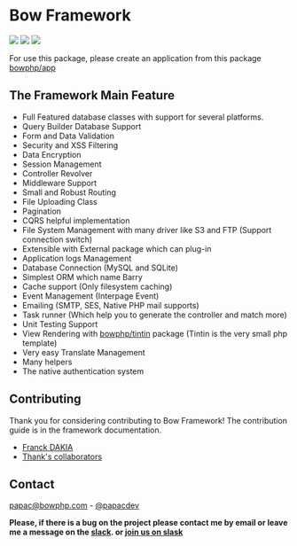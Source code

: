 # Bow Framework

<a href="https://github.com/bowphp/docs" title="docs"><img src="https://img.shields.io/badge/docs-read%20docs-blue.svg?style=flat-square"/></a>
<a href="https://packagist.org/packages/bowphp/framework" title="version"><img src="https://img.shields.io/packagist/v/bowphp/framework.svg?style=flat-square"/></a>
<a href="https://github.com/bowphp/framework/blob/master/LICENSE" title="license"><img src="https://img.shields.io/github/license/mashape/apistatus.svg?style=flat-square"/></a>

For use this package, please create an application from this package [bowphp/app](https://github.com/bowphp/app)

## The Framework Main Feature

- Full Featured database classes with support for several platforms.
- Query Builder Database Support
- Form and Data Validation
- Security and XSS Filtering
- Data Encryption
- Session Management
- Controller Revolver
- Middleware Support
- Small and Robust Routing
- File Uploading Class
- Pagination
- CQRS helpful implementation
- File System Management with many driver like S3 and FTP (Support connection switch)
- Extensible with External package which can plug-in
- Application logs Management
- Database Connection (MySQL and SQLite)
- Simplest ORM which name Barry
- Cache support (Only filesystem caching)
- Event Management (Interpage Event)
- Emailing (SMTP, SES, Native PHP mail supports)
- Task runner (Which help you to generate the controller and match more)
- Unit Testing Support
- View Rendering with [bowphp/tintin](https://github.com/bowphp/tintin) package (Tintin is the very small php template)
- Very easy Translate Management
- Many helpers
- The native authentication system

## Contributing

Thank you for considering contributing to Bow Framework! The contribution guide is in the framework documentation.

- [Franck DAKIA](https://github.com/papac)
- [Thank's collaborators](https://github.com/bowphp/framework/graphs/contributors)

## Contact

[papac@bowphp.com](mailto:papac@bowphp.com) - [@papacdev](https://twitter.com/papacdev)

**Please, if there is a bug on the project please contact me by email or leave me a message on the [slack](https://bowphp.slack.com). or [join us on slask](https://join.slack.com/t/bowphp/shared_invite/enQtNzMxOTQ0MTM2ODM5LTQ3MWQ3Mzc1NDFiNDYxMTAyNzBkNDJlMTgwNDJjM2QyMzA2YTk4NDYyN2NiMzM0YTZmNjU1YjBhNmJjZThiM2Q)**
